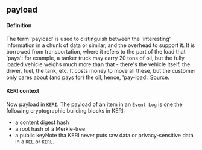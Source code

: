 ## payload

<h4>Definition</h4><p>The term &#39;payload&#39; is used to distinguish between the &#39;interesting&#39; information in a chunk of data or similar, and the overhead to support it. It is borrowed from transportation, where it refers to the part of the load that &#39;pays&#39;: for example, a tanker truck may carry 20 tons of oil, but the fully loaded vehicle weighs much more than that - there&#39;s the vehicle itself, the driver, fuel, the tank, etc. It costs money to move all these, but the customer only cares about (and pays for) the oil, hence, &#39;pay-load&#39;. <a href="https://softwareengineering.stackexchange.com/questions/158603/what-does-the-term-payload-mean-in-programming">Source</a>.</p><h4>KERI context</h4><p>Now payload in <code>KERI</code>. The payload of an item in an <code>Event Log</code> is one the following cryptographic building blocks in KERI:</p><ul><li>a content digest hash </li><li>a root hash of a Merkle-tree</li><li>a public keyNote tha KERI never puts raw data or privacy-sensitive data in a <code>KEL</code> or <code>KERL</code>.</li></ul>

